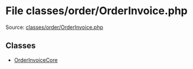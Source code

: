 File classes/order/OrderInvoice.php
=========

Source: [classes/order/OrderInvoice.php](https://github.com/PrestaShop/PrestaShop/blob/1.5.6.2/classes/order/OrderInvoice.php)


Classes
-------

* [OrderInvoiceCore](class.OrderInvoiceCore.md)

